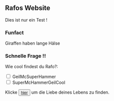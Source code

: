

## Rafos Website

Dies ist nur ein Test !

### Funfact

Giraffen haben lange Hälse


### Schnelle Frage !!

<p>Wie cool findest du Rafo?:</p>

<div>
  <input type="checkbox" id="scales" name="scales">
  <label for="scales">GeilMcSuperHammer</label>
</div>

<div>
  <input type="checkbox" id="horns" name="horns">
  <label for="horns">SuperMcHammerGeilCool</label>
</div>

Klicke <button><a href="https://www.google.com/search?q=lachender+smiley&rlz=1C1CHBF_deDE917DE917&sxsrf=ALeKk03zZvpukfxoKxiAeigMYAHhlDyhGg:1601037797487&tbm=isch&source=iu&ictx=1&fir=7iiDr_LHIjG8cM%252CdW_sMAVPGxCGAM%252C_&vet=1&usg=AI4_-kRtIFxZ23l9xkwSmaoITZLv_opZBA&sa=X&ved=2ahUKEwjRlMPJqoTsAhXPDewKHbv1AT8Q9QF6BAgKEEQ#imgrc=7iiDr_LHIjG8cM">hier</a></button> um die Liebe deines Lebens zu finden.
